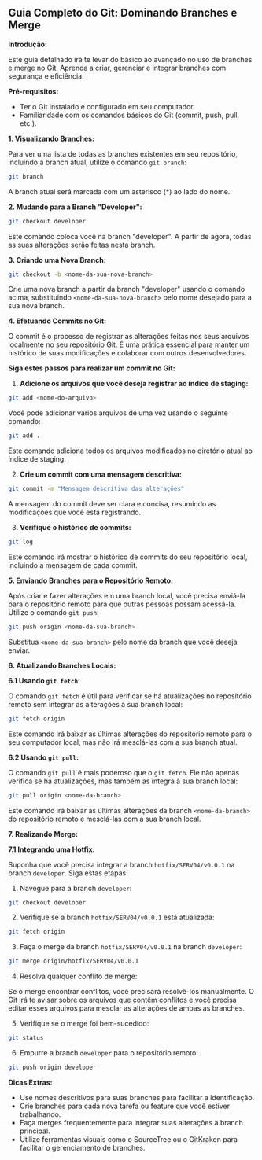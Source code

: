 ##  Guia Completo do Git: Dominando Branches e Merge

**Introdução:**

Este guia detalhado irá te levar do básico ao avançado no uso de branches e merge no Git. Aprenda a criar, gerenciar e integrar branches com segurança e eficiência.

**Pré-requisitos:**

* Ter o Git instalado e configurado em seu computador.
* Familiaridade com os comandos básicos do Git (commit, push, pull, etc.).

**1. Visualizando Branches:**

Para ver uma lista de todas as branches existentes em seu repositório, incluindo a branch atual, utilize o comando `git branch`:

```bash
git branch
```

A branch atual será marcada com um asterisco (*) ao lado do nome.

**2. Mudando para a Branch "Developer":**

```bash
git checkout developer
```

Este comando coloca você na branch "developer". A partir de agora, todas as suas alterações serão feitas nesta branch.

**3. Criando uma Nova Branch:**

```bash
git checkout -b <nome-da-sua-nova-branch>
```

Crie uma nova branch a partir da branch "developer" usando o comando acima, substituindo `<nome-da-sua-nova-branch>` pelo nome desejado para a sua nova branch.

**4. Efetuando Commits no Git:**

O commit é o processo de registrar as alterações feitas nos seus arquivos localmente no seu repositório Git. É uma prática essencial para manter um histórico de suas modificações e colaborar com outros desenvolvedores.

**Siga estes passos para realizar um commit no Git:**

1. **Adicione os arquivos que você deseja registrar ao índice de staging:**

```bash
git add <nome-do-arquivo>
```

Você pode adicionar vários arquivos de uma vez usando o seguinte comando:

```bash
git add .
```

Este comando adiciona todos os arquivos modificados no diretório atual ao índice de staging.

2. **Crie um commit com uma mensagem descritiva:**

```bash
git commit -m "Mensagem descritiva das alterações"
```

A mensagem do commit deve ser clara e concisa, resumindo as modificações que você está registrando.

3. **Verifique o histórico de commits:**

```bash
git log
```

Este comando irá mostrar o histórico de commits do seu repositório local, incluindo a mensagem de cada commit.

**5. Enviando Branches para o Repositório Remoto:**

Após criar e fazer alterações em uma branch local, você precisa enviá-la para o repositório remoto para que outras pessoas possam acessá-la. Utilize o comando `git push`:

```bash
git push origin <nome-da-sua-branch>
```

Substitua `<nome-da-sua-branch>` pelo nome da branch que você deseja enviar.

**6. Atualizando Branches Locais:**

**6.1 Usando `git fetch`:**

O comando `git fetch` é útil para verificar se há atualizações no repositório remoto sem integrar as alterações à sua branch local:

```bash
git fetch origin
```

Este comando irá baixar as últimas alterações do repositório remoto para o seu computador local, mas não irá mesclá-las com a sua branch atual.

**6.2 Usando `git pull`:**

O comando `git pull` é mais poderoso que o `git fetch`. Ele não apenas verifica se há atualizações, mas também as integra à sua branch local:

```bash
git pull origin <nome-da-branch>
```

Este comando irá baixar as últimas alterações da branch `<nome-da-branch>` do repositório remoto e mesclá-las com a sua branch local.

**7. Realizando Merge:**

**7.1 Integrando uma Hotfix:**

Suponha que você precisa integrar a branch `hotfix/SERV04/v0.0.1` na branch `developer`. Siga estas etapas:

1. Navegue para a branch `developer`:

```bash
git checkout developer
```

2. Verifique se a branch `hotfix/SERV04/v0.0.1` está atualizada:

```bash
git fetch origin
```

3. Faça o merge da branch `hotfix/SERV04/v0.0.1` na branch `developer`:

```bash
git merge origin/hotfix/SERV04/v0.0.1
```

4. Resolva qualquer conflito de merge:

Se o merge encontrar conflitos, você precisará resolvê-los manualmente. O Git irá te avisar sobre os arquivos que contêm conflitos e você precisa editar esses arquivos para mesclar as alterações de ambas as branches.

5. Verifique se o merge foi bem-sucedido:

```bash
git status
```

6. Empurre a branch `developer` para o repositório remoto:

```bash
git push origin developer
```

**Dicas Extras:**

* Use nomes descritivos para suas branches para facilitar a identificação.
* Crie branches para cada nova tarefa ou feature que você estiver trabalhando.
* Faça merges frequentemente para integrar suas alterações à branch principal.
* Utilize ferramentas visuais como o SourceTree ou o GitKraken para facilitar o gerenciamento de branches.
